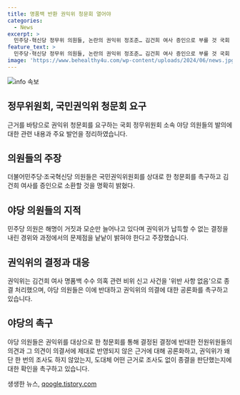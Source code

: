 ```yaml
---
title: 명품백 반환 권익위 청문회 열어야
categories:
  - News
excerpt: >
  민주당·혁신당 정무위 의원들, 논란의 권익위 정조준… 김건희 여사 증인으로 부를 것 국회 정무위 소속 야3당 위원들이 국민권익위원회 청문회 요구 기자회견을 통해 김건희 여사와 관련한 수사를 촉구하고, 권익위의 결정에 대한 의문을 제기하고 있다. 권익위가 김 여사의 명품백 수수 의혹과 관련한 비위 신고 사건을 위반 사항 없음으로 종결 처리한 것에 대한 불만을 표명하며 청문회가 반드시 필요하다고 주장하고 있다. 이에 대해 야당 의원들은 권익위의 결정과 근거에 대해 의심을 제기하고, 권익위를 대상으로 한 청문회가 필요하다고 촉구하고 있다.
feature_text: >
  민주당·혁신당 정무위 의원들, 논란의 권익위 정조준… 김건희 여사 증인으로 부를 것 국회 정무위 소속 야3당 위원들이 국민권익위원회 청문회 요구 기자회견을 통해 김건희 여사와 관련한 수사를 촉구하고, 권익위의 결정에 대한 의문을 제기하고 있다. 권익위가 김 여사의 명품백 수수 의혹과 관련한 비위 신고 사건을 위반 사항 없음으로 종결 처리한 것에 대한 불만을 표명하며 청문회가 반드시 필요하다고 주장하고 있다. 이에 대해 야당 의원들은 권익위의 결정과 근거에 대해 의심을 제기하고, 권익위를 대상으로 한 청문회가 필요하다고 촉구하고 있다.
image: 'https://www.behealthy4u.com/wp-content/uploads/2024/06/news.jpg'
---
```


<p><img src="https://www.behealthy4u.com/wp-content/uploads/2024/06/news.jpg" alt="info 속보" /></p>

<h2>정무위원회, 국민권익위 청문회 요구</h2>

<p data-ke-size="size16">근거를 바탕으로 권익위 청문회를 요구하는 국회 정무위원회 소속 야당 의원들의 발의에 대한 관련 내용과 주요 발언을 정리하였습니다.</p>

<h2>의원들의 주장</h2>

<p data-ke-size="size16">더불어민주당·조국혁신당 의원들은 국민권익위원회를 상대로 한 청문회를 촉구하고 김건희 여사를 증인으로 소환할 것을 명확히 밝혔다.</p>

<h2>야당 의원들의 지적</h2>

<p data-ke-size="size16">민주당 의원은 해명이 거짓과 모순만 늘어나고 있다며 권익위가 납득할 수 없는 결정을 내린 경위와 과정에서의 문제점을 낱낱이 밝혀야 한다고 주장했습니다.</p>

<h2>권익위의 결정과 대응</h2>

<p data-ke-size="size16">권익위는 김건희 여사 명품백 수수 의혹 관련 비위 신고 사건을 '위반 사항 없음'으로 종결 처리했으며, 야당 의원들은 이에 반대하고 권익위의 의결에 대한 공론화를 촉구하고 있습니다.</p>

<h2>야당의 촉구</h2>

<p data-ke-size="size16">야당 의원들은 권익위를 대상으로 한 청문회를 통해 결정된 결정에 반대한 전원위원들의 의견과 그 의견이 의결서에 제대로 반영되지 않은 근거에 대해 공론화하고, 권익위가 왜 단 한 번의 조사도 하지 않았는지, 도대체 어떤 근거로 조사도 없이 종결을 판단했는지에 대한 확인을 촉구하고 있습니다.</p>
생생한 뉴스, <a href="https://qoogle.tistory.com" rel="dofollow">qoogle.tistory.com</a>


